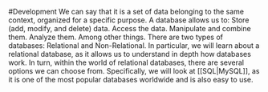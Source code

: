 #Development 
We can say that it is a set of data belonging to the same context, organized for a specific purpose. A database allows us to: Store (add, modify, and delete) data. Access the data. Manipulate and combine them. Analyze them. Among other things. There are two types of databases: Relational and Non-Relational. In particular, we will learn about a relational database, as it allows us to understand in depth how databases work. In turn, within the world of relational databases, there are several options we can choose from. Specifically, we will look at [[SQL|MySQL]], as it is one of the most popular databases worldwide and is also easy to use.